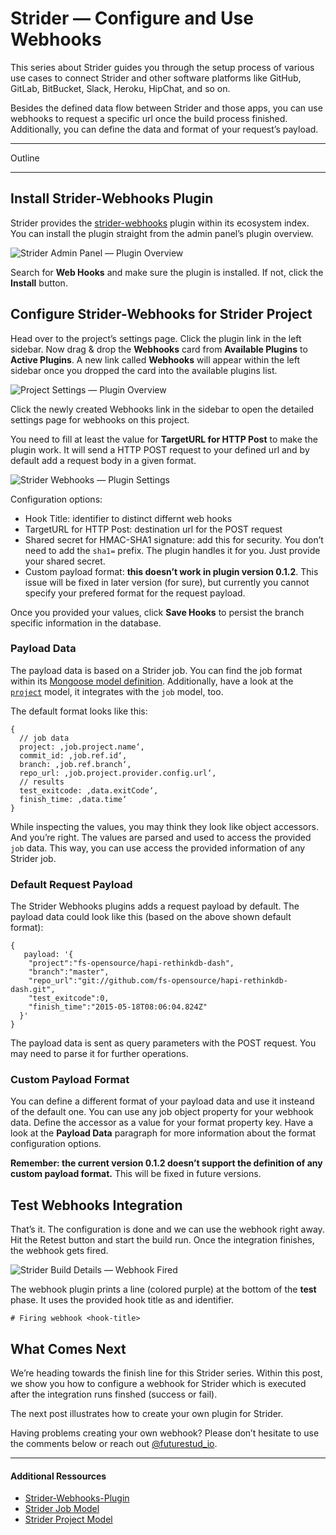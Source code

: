 # Strider — Configure and Use Webhooks

This series about Strider guides you through the setup process of various use cases to connect Strider and other software platforms like GitHub, GitLab, BitBucket, Slack, Heroku, HipChat, and so on.

Besides the defined data flow between Strider and those apps, you can use webhooks to request a specific url once the build process finished. Additionally, you can define the data and format of your request’s payload.

- - - 
Outline
- - - 

## Install Strider-Webhooks Plugin
Strider provides the [strider-webhooks](https://github.com/Strider-CD/strider-webhooks) plugin within its ecosystem index. You can install the plugin straight from the admin panel’s plugin overview.

![Strider Admin Panel — Plugin Overview]()

Search for **Web Hooks** and make sure the plugin is installed. If not, click the **Install** button.


## Configure Strider-Webhooks for Strider Project
Head over to the project’s settings page. Click the plugin link in the left sidebar. Now drag & drop the **Webhooks** card from **Available Plugins** to **Active Plugins**. A new link called **Webhooks** will appear within the left sidebar once you dropped the card into the available plugins list.

![Project Settings — Plugin Overview]()

Click the newly created Webhooks link in the sidebar to open the detailed settings page for webhooks on this project.

You need to fill at least the value for **TargetURL for HTTP Post** to make the plugin work. It will send a HTTP POST request to your defined url and by default add a request body in a given format.

![Strider Webhooks — Plugin Settings]()

Configuration options:
- Hook Title: identifier to distinct differnt web hooks
- TargetURL for HTTP Post: destination url for the POST request
- Shared secret for HMAC-SHA1 signature: add this for security. You don’t need to add the `sha1=` prefix. The plugin handles it for you. Just provide your shared secret.
- Custom payload format: **this doesn’t work in plugin version 0.1.2**. This issue will be fixed in later version (for sure), but currently you cannot specify your prefered format for the request payload.

Once you provided your values, click **Save Hooks** to persist the branch specific information in the database.


### Payload Data
The payload data is based on a Strider job. You can find the job format within its [Mongoose model definition](https://github.com/Strider-CD/strider/blob/master/lib/models/job.js). Additionally, have a look at the [`project`](https://github.com/Strider-CD/strider/blob/master/lib/models/project.js) model, it integrates with the `job` model, too.

The default format looks like this:

```
{
  // job data
  project: ‚job.project.name‘,
  commit_id: ‚job.ref.id‘,
  branch: ‚job.ref.branch‘,
  repo_url: ‚job.project.provider.config.url‘,
  // results
  test_exitcode: ‚data.exitCode‘,
  finish_time: ‚data.time‘
}
```

While inspecting the values, you may think they look like object accessors. And you’re right. The values are parsed and used to access the provided `job` data. This way, you can use access the provided information of any Strider job.


### Default Request Payload
The Strider Webhooks plugins adds a request payload by default. The payload data could look like this (based on the above shown default format):

```
{
   payload: '{
    "project":"fs-opensource/hapi-rethinkdb-dash",
    "branch":"master",
    "repo_url":"git://github.com/fs-opensource/hapi-rethinkdb-dash.git",
    "test_exitcode":0,
    "finish_time":"2015-05-18T08:06:04.824Z"
  }' 
}
```

The payload data is sent as query parameters with the POST request. You may need to parse it for further operations.


### Custom Payload Format
You can define a different format of your payload data and use it insteand of the default one. You can use any job object property for your webhook data. Define the accessor as a value for your format property key. Have a look at the **Payload Data** paragraph for more information about the format configuration options.

**Remember: the current version 0.1.2 doesn’t support the definition of any custom payload format.** This will be fixed in future versions.


## Test Webhooks Integration
That’s it. The configuration is done and we can use the webhook right away. Hit the Retest button and start the build run. Once the integration finishes, the webhook gets fired. 

![Strider Build Details — Webhook Fired]()

The webhook plugin prints a line (colored purple) at the bottom of the **test** phase. It uses the provided hook title as and identifier.

	# Firing webhook <hook-title>


## What Comes Next
We’re heading towards the finish line for this Strider series. Within this post, we show you how to configure a webhook for Strider which is executed after the integration runs finshed (success or fail).

The next post illustrates how to create your own plugin for Strider.

Having problems creating your own webhook? Please don’t hesitate to use the comments below or reach out [@futurestud_io](https://twitter.com/futurestud_io).

---
#### Additional Ressources
- [Strider-Webhooks-Plugin](https://github.com/Strider-CD/strider-webhooks)
- [Strider Job Model](https://github.com/Strider-CD/strider/blob/master/lib/models/job.js)
- [Strider Project Model](https://github.com/Strider-CD/strider/blob/master/lib/models/project.js)